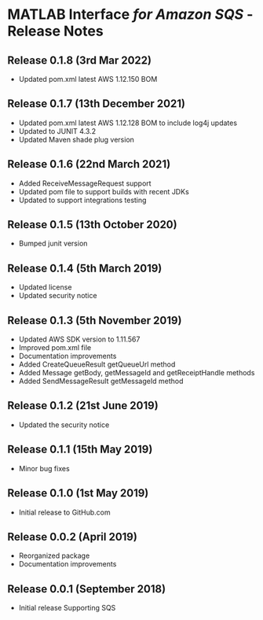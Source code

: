 # MATLAB Interface *for Amazon SQS* - Release Notes

## Release 0.1.8 (3rd Mar 2022)
* Updated pom.xml latest AWS 1.12.150 BOM

## Release 0.1.7 (13th December 2021)

* Updated pom.xml latest AWS 1.12.128 BOM to include log4j updates
* Updated to JUNIT 4.3.2
* Updated Maven shade plug version

## Release 0.1.6 (22nd March 2021)
* Added ReceiveMessageRequest support
* Updated pom file to support builds with recent JDKs
* Updated to support integrations testing

## Release 0.1.5 (13th October 2020)
* Bumped junit version

## Release 0.1.4 (5th March 2019)
* Updated license
* Updated security notice

## Release 0.1.3 (5th November 2019)
* Updated AWS SDK version to 1.11.567
* Improved pom.xml file
* Documentation improvements
* Added CreateQueueResult getQueueUrl method
* Added Message getBody, getMessageId and getReceiptHandle methods
* Added SendMessageResult getMessageId method

## Release 0.1.2 (21st June 2019)
* Updated the security notice

## Release 0.1.1 (15th May 2019)
* Minor bug fixes

## Release 0.1.0 (1st May 2019)
* Initial release to GitHub.com

## Release 0.0.2 (April 2019)
* Reorganized package
* Documentation improvements

## Release 0.0.1 (September 2018)
* Initial release Supporting SQS

[//]: #  (Copyright 2019-2021 The MathWorks, Inc.)
